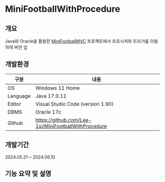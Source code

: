 # MiniFootballWithProcedure  

## 개요  

Java와 Oracle을 활용한 [MiniFootballMVC](https://github.com/Lee-1sj/MiniFootballMVC) 프로젝트에서 프로시저와 트리거를 이용하여 버전 업  


## 개발환경  

|구분|내용|  
|-----|------|  
|OS|Windows 11 Home|
|Language|Java 17.0.11|
|Editor|Visual Studio Code (version 1.90)|
|DBMS|Oracle 17c|
|Github|https://github.com/Lee-1sj/MiniFootballWithProcedure|

## 개발기간

2024.05.21 ~ 2024.06.10

## 기능 요약 및 설명
